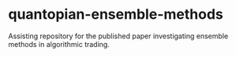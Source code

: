# quantopian-ensemble-methods
Assisting repository for the published paper investigating ensemble methods in algorithmic trading.
